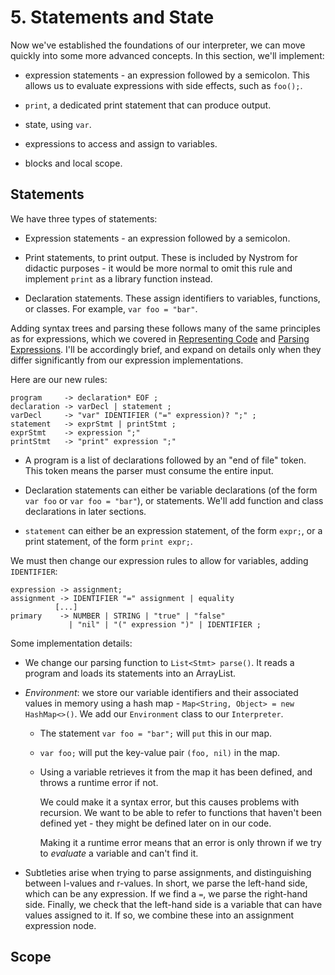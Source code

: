 # 5. Statements and State

Now we've established the foundations of our interpreter, we can move quickly into some more advanced concepts. In this section, we'll implement:

* expression statements - an expression followed by a semicolon. This allows us to evaluate expressions with side effects, such as `foo();`.

* `print`, a dedicated print statement that can produce output.

* state, using `var`.

* expressions to access and assign to variables.

* blocks and local scope.

## Statements

We have three types of statements:

* Expression statements - an expression followed by a semicolon.

* Print statements, to print output. These is included by Nystrom for didactic purposes - it would be more normal to omit this rule and implement `print` as a library function instead.

* Declaration statements. These assign identifiers to variables, functions, or classes. For example, `var foo = "bar"`.

Adding syntax trees and parsing these follows many of the same principles as for expressions, which we covered in [Representing Code](/sections/2_representing-code.md) and [Parsing Expressions](/sections/3_parsing-expressions.md). I'll be accordingly brief, and expand on details only when they differ significantly from our expression implementations.

Here are our new rules:

```
program     -> declaration* EOF ;
declaration -> varDecl | statement ;
varDecl     -> "var" IDENTIFIER ("=" expression)? ";" ;
statement   -> exprStmt | printStmt ;
exprStmt    -> expression ";"
printStmt   -> "print" expression ";"
```

* A program is a list of declarations followed by an "end of file" token. This token means the parser must consume the entire input.

* Declaration statements can either be variable declarations (of the form `var foo` or `var foo = "bar"`), or statements. We'll add function and class declarations in later sections.

* `statement` can either be an expression statement, of the form `expr;`, or a print statement, of the form `print expr;`.

We must then change our expression rules to allow for variables, adding `IDENTIFIER`:

```
expression -> assignment;
assignment -> IDENTIFIER "=" assignment | equality
          [...]
primary    -> NUMBER | STRING | "true" | "false"
             | "nil" | "(" expression ")" | IDENTIFIER ;
```

Some implementation details:

* We change our parsing function to `List<Stmt> parse()`. It reads a program and loads its statements into an ArrayList.

* _Environment_: we store our variable identifiers and their associated values in memory using a hash map - `Map<String, Object> = new HashMap<>()`. We add our `Environment` class to our `Interpreter`.

  * The statement `var foo = "bar";` will `put` this in our map.

  * `var foo;` will put the key-value pair `(foo, nil)` in the map.

  * Using a variable retrieves it from the map it has been defined, and throws a runtime error if not.

    We could make it a syntax error, but this causes problems with recursion. We want to be able to refer to functions that haven't been defined yet - they might be defined later on in our code.

    Making it a runtime error means that an error is only thrown if we try to _evaluate_ a variable and can't find it.

* Subtleties arise when trying to parse assignments, and distinguishing between l-values and r-values. In short, we parse the left-hand side, which can be any expression. If we find a `=`, we parse the right-hand side. Finally, we check that the left-hand side is a variable that can have values assigned to it. If so, we combine these into an assignment expression node.

## Scope